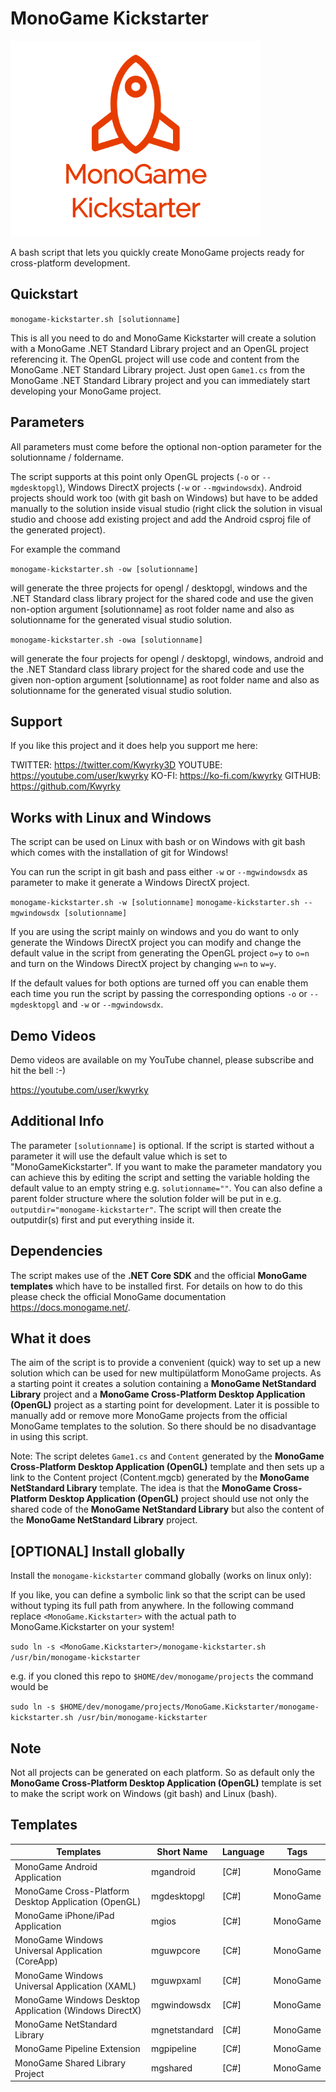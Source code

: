 # MonoGame Kickstarter

![MonoGame Kickstarter](MonoGameKickstarter-Transparent.png)

A bash script that lets you quickly create MonoGame projects ready for cross-platform development.

## Quickstart

`monogame-kickstarter.sh [solutionname]`

This is all you need to do and MonoGame Kickstarter will create a solution with a MonoGame .NET Standard Library project and an OpenGL project referencing it. The OpenGL project will use code and content from the MonoGame .NET Standard Library project. Just open `Game1.cs` from the MonoGame .NET Standard Library project and you can immediately start developing your MonoGame project.

## Parameters

All parameters must come before the optional non-option parameter for the solutionname / foldername.

The script supports at this point only OpenGL projects (`-o` or `--mgdesktopgl`), Windows DirectX projects (`-w` or `--mgwindowsdx`). Android projects should work too (with git bash on Windows) but have to be added
manually to the solution inside visual studio (right click the solution in visual studio and choose add existing project and add the Android csproj file of the generated project).

For example the command

`monogame-kickstarter.sh -ow [solutionname]`

will generate the three projects for opengl / desktopgl, windows and the .NET Standard class library project for the shared code and use the given non-option argument [solutionname] as root folder name and also as solutionname for the generated visual studio solution.

`monogame-kickstarter.sh -owa [solutionname]`

will generate the four projects for opengl / desktopgl, windows, android and the .NET Standard class library project for the shared code and use the given non-option argument [solutionname] as root folder name and also as solutionname for the generated visual studio solution.

## Support

If you like this project and it does help you support me here:

TWITTER: https://twitter.com/Kwyrky3D
YOUTUBE: https://youtube.com/user/kwyrky
KO-FI: https://ko-fi.com/kwyrky
GITHUB: https://github.com/Kwyrky

## Works with Linux and Windows

The script can be used on Linux with bash or on Windows with git bash which comes with the installation of git for Windows!

You can run the script in git bash and pass either `-w` or `--mgwindowsdx` as parameter to make it generate a Windows DirectX project.

`monogame-kickstarter.sh -w [solutionname]`
`monogame-kickstarter.sh --mgwindowsdx [solutionname]`

If you are using the script mainly on windows and you do want to only generate the Windows DirectX project you can modify and change the default value in the script from generating the OpenGL project `o=y` to `o=n` and turn on the Windows DirectX project by changing `w=n` to `w=y`.

If the default values for both options are turned off you can enable them each time you run the script by passing the corresponding options `-o` or `--mgdesktopgl` and `-w` or `--mgwindowsdx`.

## Demo Videos 

Demo videos are available on my YouTube channel, please subscribe and hit the bell :-)

https://youtube.com/user/kwyrky

## Additional Info

The parameter `[solutionname]` is optional. If the script is started without a parameter it will use the default value which is set to "MonoGameKickstarter". If you want to make the parameter mandatory you can achieve this by editing the script and setting the variable holding the default value to an empty string e.g. `solutionname=""`. You can also define a parent folder structure where the solution folder will be put in e.g. `outputdir="monogame-kickstarter"`. The script will then create the outputdir(s) first and put everything inside it.

## Dependencies

The script makes use of the **.NET Core SDK** and the official **MonoGame templates** which have to be installed first. For details on how to do this please check the official MonoGame documentation https://docs.monogame.net/.

## What it does

The aim of the script is to provide a convenient (quick) way to set up a new solution which can be used for new multipülatform MonoGame projects. As a starting point it creates a solution containing a **MonoGame NetStandard Library** project and a **MonoGame Cross-Platform Desktop Application (OpenGL)** project as a starting point for development. Later it is possible to manually add or remove more MonoGame projects from the official MonoGame templates to the solution. So there should be no disadvantage in using this script.

Note: The script deletes `Game1.cs` and `Content` generated by the **MonoGame Cross-Platform Desktop Application (OpenGL)** template and then sets up a link to the Content project (Content.mgcb) generated by the **MonoGame NetStandard Library** template. The idea is that the **MonoGame Cross-Platform Desktop Application (OpenGL)** project should use not only the shared code of the **MonoGame NetStandard Library** but also the content of the **MonoGame NetStandard Library** project.

## [OPTIONAL] Install globally

Install the `monogame-kickstarter` command globally (works on linux only):

If you like, you can define a symbolic link so that the script can be used without typing its full path from anywhere. In the following command replace `<MonoGame.Kickstarter>` with the actual path to MonoGame.Kickstarter on your system!

`sudo ln -s <MonoGame.Kickstarter>/monogame-kickstarter.sh /usr/bin/monogame-kickstarter`

e.g. if you cloned this repo to `$HOME/dev/monogame/projects` the command would be

`sudo ln -s $HOME/dev/monogame/projects/MonoGame.Kickstarter/monogame-kickstarter.sh /usr/bin/monogame-kickstarter`

## Note

Not all projects can be generated on each platform. So as default only the **MonoGame Cross-Platform Desktop Application (OpenGL)** template is set to make the script work on Windows (git bash) and Linux (bash).

## Templates

| Templates                                              | Short Name    | Language | Tags     |
|--------------------------------------------------------|---------------|----------|----------|
| MonoGame Android Application                           | mgandroid     | [C#]     | MonoGame |
| MonoGame Cross-Platform Desktop Application (OpenGL)   | mgdesktopgl   | [C#]     | MonoGame |
| MonoGame iPhone/iPad Application                       | mgios         | [C#]     | MonoGame |
| MonoGame Windows Universal Application (CoreApp)       | mguwpcore     | [C#]     | MonoGame |
| MonoGame Windows Universal Application (XAML)          | mguwpxaml     | [C#]     | MonoGame |
| MonoGame Windows Desktop Application (Windows DirectX) | mgwindowsdx   | [C#]     | MonoGame |
| MonoGame NetStandard Library                           | mgnetstandard | [C#]     | MonoGame |
| MonoGame Pipeline Extension                            | mgpipeline    | [C#]     | MonoGame |
| MonoGame Shared Library Project                        | mgshared      | [C#]     | MonoGame |
